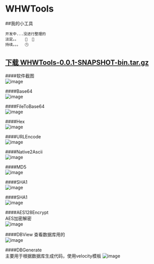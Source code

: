 # WHWTools

##我的小工具  

    开发中...没进行整理的
    淡定。。   😤  🙏
    持续。。。  🕓
    


[下载 WHWTools-0.0.1-SNAPSHOT-bin.tar.gz](https://github.com/wangwen135/WHWTools/raw/master/WHWTools/release/WHWTools-0.0.1-SNAPSHOT-bin.tar.gz)
---

####软件截图  
![image](https://github.com/wangwen135/WHWTools/blob/master/WHWTools/image/all.jpg)

####Base64  
![image](https://github.com/wangwen135/WHWTools/blob/master/WHWTools/image/Base64.jpg)

####FileToBase64  
![image](https://github.com/wangwen135/WHWTools/blob/master/WHWTools/image/fileToBase64.jpg)

####Hex  
![image](https://github.com/wangwen135/WHWTools/blob/master/WHWTools/image/Hex.jpg)

####URLEncode  
![image](https://github.com/wangwen135/WHWTools/blob/master/WHWTools/image/URLEncode.jpg)

####Native2Ascii  
![image](https://github.com/wangwen135/WHWTools/blob/master/WHWTools/image/Native2Ascii.jpg)

####MD5  
![image](https://github.com/wangwen135/WHWTools/blob/master/WHWTools/image/MD5.jpg)

####SHA1  
![image](https://github.com/wangwen135/WHWTools/blob/master/WHWTools/image/SHA1.jpg)

####SHA1  
![image](https://github.com/wangwen135/WHWTools/blob/master/WHWTools/image/SHA1.jpg)

####AES128Encrypt  
AES加密解密  
![image](https://github.com/wangwen135/WHWTools/blob/master/WHWTools/image/AES128Encrypt.jpg)

####DBView
查看数据库用的  
![image](https://github.com/wangwen135/WHWTools/blob/master/WHWTools/image/DBView.jpg)

####DBGenerate  
主要用于根据数据库生成代码，使用velocity模板
![image](https://github.com/wangwen135/WHWTools/blob/master/WHWTools/image/DBGenerate.jpg)



